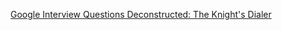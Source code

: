 
[Google Interview Questions Deconstructed: The Knight's Dialer](https://alexgolec.dev/google-interview-questions-deconstructed-the-knights-dialer)
